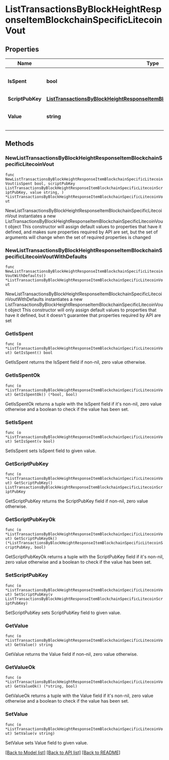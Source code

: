 # ListTransactionsByBlockHeightResponseItemBlockchainSpecificLitecoinVout

## Properties

Name | Type | Description | Notes
------------ | ------------- | ------------- | -------------
**IsSpent** | **bool** | Defines whether the output is spent or not. | 
**ScriptPubKey** | [**ListTransactionsByBlockHeightResponseItemBlockchainSpecificLitecoinScriptPubKey**](ListTransactionsByBlockHeightResponseItemBlockchainSpecificLitecoinScriptPubKey.md) |  | 
**Value** | **string** | Represents the sent/received amount. | 

## Methods

### NewListTransactionsByBlockHeightResponseItemBlockchainSpecificLitecoinVout

`func NewListTransactionsByBlockHeightResponseItemBlockchainSpecificLitecoinVout(isSpent bool, scriptPubKey ListTransactionsByBlockHeightResponseItemBlockchainSpecificLitecoinScriptPubKey, value string, ) *ListTransactionsByBlockHeightResponseItemBlockchainSpecificLitecoinVout`

NewListTransactionsByBlockHeightResponseItemBlockchainSpecificLitecoinVout instantiates a new ListTransactionsByBlockHeightResponseItemBlockchainSpecificLitecoinVout object
This constructor will assign default values to properties that have it defined,
and makes sure properties required by API are set, but the set of arguments
will change when the set of required properties is changed

### NewListTransactionsByBlockHeightResponseItemBlockchainSpecificLitecoinVoutWithDefaults

`func NewListTransactionsByBlockHeightResponseItemBlockchainSpecificLitecoinVoutWithDefaults() *ListTransactionsByBlockHeightResponseItemBlockchainSpecificLitecoinVout`

NewListTransactionsByBlockHeightResponseItemBlockchainSpecificLitecoinVoutWithDefaults instantiates a new ListTransactionsByBlockHeightResponseItemBlockchainSpecificLitecoinVout object
This constructor will only assign default values to properties that have it defined,
but it doesn't guarantee that properties required by API are set

### GetIsSpent

`func (o *ListTransactionsByBlockHeightResponseItemBlockchainSpecificLitecoinVout) GetIsSpent() bool`

GetIsSpent returns the IsSpent field if non-nil, zero value otherwise.

### GetIsSpentOk

`func (o *ListTransactionsByBlockHeightResponseItemBlockchainSpecificLitecoinVout) GetIsSpentOk() (*bool, bool)`

GetIsSpentOk returns a tuple with the IsSpent field if it's non-nil, zero value otherwise
and a boolean to check if the value has been set.

### SetIsSpent

`func (o *ListTransactionsByBlockHeightResponseItemBlockchainSpecificLitecoinVout) SetIsSpent(v bool)`

SetIsSpent sets IsSpent field to given value.


### GetScriptPubKey

`func (o *ListTransactionsByBlockHeightResponseItemBlockchainSpecificLitecoinVout) GetScriptPubKey() ListTransactionsByBlockHeightResponseItemBlockchainSpecificLitecoinScriptPubKey`

GetScriptPubKey returns the ScriptPubKey field if non-nil, zero value otherwise.

### GetScriptPubKeyOk

`func (o *ListTransactionsByBlockHeightResponseItemBlockchainSpecificLitecoinVout) GetScriptPubKeyOk() (*ListTransactionsByBlockHeightResponseItemBlockchainSpecificLitecoinScriptPubKey, bool)`

GetScriptPubKeyOk returns a tuple with the ScriptPubKey field if it's non-nil, zero value otherwise
and a boolean to check if the value has been set.

### SetScriptPubKey

`func (o *ListTransactionsByBlockHeightResponseItemBlockchainSpecificLitecoinVout) SetScriptPubKey(v ListTransactionsByBlockHeightResponseItemBlockchainSpecificLitecoinScriptPubKey)`

SetScriptPubKey sets ScriptPubKey field to given value.


### GetValue

`func (o *ListTransactionsByBlockHeightResponseItemBlockchainSpecificLitecoinVout) GetValue() string`

GetValue returns the Value field if non-nil, zero value otherwise.

### GetValueOk

`func (o *ListTransactionsByBlockHeightResponseItemBlockchainSpecificLitecoinVout) GetValueOk() (*string, bool)`

GetValueOk returns a tuple with the Value field if it's non-nil, zero value otherwise
and a boolean to check if the value has been set.

### SetValue

`func (o *ListTransactionsByBlockHeightResponseItemBlockchainSpecificLitecoinVout) SetValue(v string)`

SetValue sets Value field to given value.



[[Back to Model list]](../README.md#documentation-for-models) [[Back to API list]](../README.md#documentation-for-api-endpoints) [[Back to README]](../README.md)


